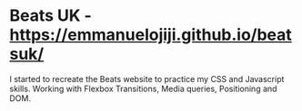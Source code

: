 # Beats UK - https://emmanuelojiji.github.io/beatsuk/

I started to recreate the Beats website to practice my CSS and Javascript skills. Working with Flexbox Transitions, Media queries, Positioning and DOM.

